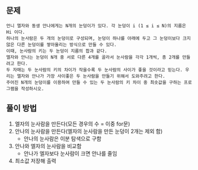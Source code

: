 ## 문제
```
언니 엘자와 동생 안나에게는 N개의 눈덩이가 있다. 각 눈덩이 i (1 ≤ i ≤ N)의 지름은 Hi 이다. 
하나의 눈사람은 두 개의 눈덩이로 구성되며, 눈덩이 하나를 아래에 두고 그 눈덩이보다 크지 않은 다른 눈덩이를 쌓아올리는 방식으로 만들 수 있다. 
이때, 눈사람의 키는 두 눈덩이 지름의 합과 같다.
엘자와 안나는 눈덩이 N개 중 서로 다른 4개를 골라서 눈사람을 각각 1개씩, 총 2개를 만들려고 한다. 
두 자매는 두 눈사람의 키의 차이가 작을수록 두 눈사람의 사이가 좋을 것이라고 믿는다. 우리는 엘자와 안나가 가장 사이좋은 두 눈사람을 만들기 위해서 도와주려고 한다.
주어진 N개의 눈덩이를 이용하여 만들 수 있는 두 눈사람의 키 차이 중 최솟값을 구하는 프로그램을 작성하시오.
```

## 풀이 방법
1. 엘자의 눈사람을 만든다(모든 경우의 수 = 이중 for문)
2. 안나의 눈사람을 만든다(엘자의 눈사람을 만든 눈덩이 2개는 제외 함)
    - 안나의 눈사람은 이분 탐색으로 구함
3. 안나와 엘자의 눈사람을 비교함
    - 안나가 엘자보다 눈사람이 크면 안나를 줄임
4. 최소값 저장해 출력
